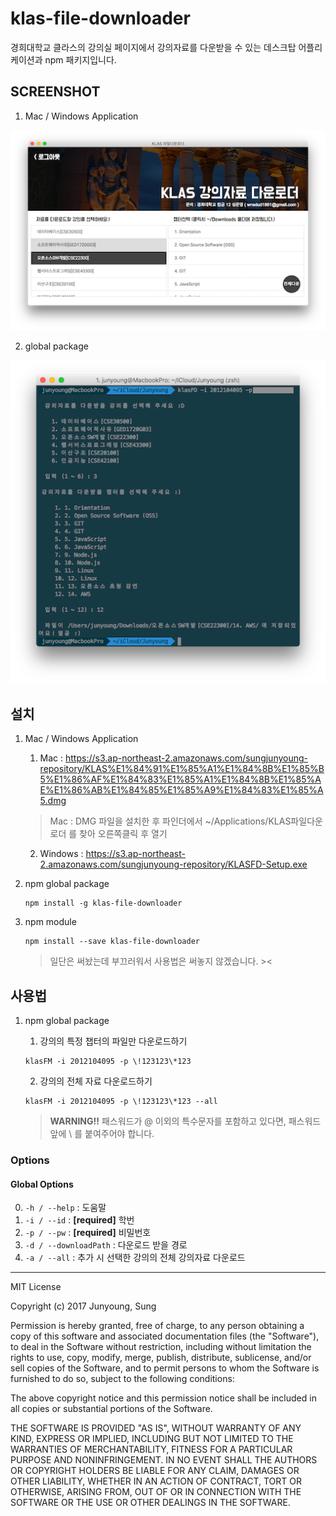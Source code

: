 # klas-file-downloader

경희대학교 클라스의 강의실 페이지에서 강의자료를 다운받을 수 있는 데스크탑 어플리케이션과 npm 패키지입니다.

## SCREENSHOT


1. Mac / Windows Application

![screenshot_2](screenshot_2.png)

2. global package

![screenshot_1](screenshot_1.png)

## 설치
1. Mac / Windows Application

    1. Mac : https://s3.ap-northeast-2.amazonaws.com/sungjunyoung-repository/KLAS%E1%84%91%E1%85%A1%E1%84%8B%E1%85%B5%E1%86%AF%E1%84%83%E1%85%A1%E1%84%8B%E1%85%AE%E1%86%AB%E1%84%85%E1%85%A9%E1%84%83%E1%85%A5.dmg
    > Mac : DMG 파일을 설치한 후 파인더에서 ~/Applications/KLAS파일다운로더 를 찾아 오른쪽클릭 후 열기 
    
    2. Windows : https://s3.ap-northeast-2.amazonaws.com/sungjunyoung-repository/KLASFD-Setup.exe

2. npm global package

    ```
    npm install -g klas-file-downloader 
    ```
    
3. npm module
    ```
    npm install --save klas-file-downloader
    ```
    > 일단은 써놨는데 부끄러워서 사용법은 써놓지 않겠습니다. ><

## 사용법

1. npm global package

    1. 강의의 특정 챕터의 파일만 다운로드하기
    ```
    klasFM -i 2012104095 -p \!123123\*123
    ```
    2. 강의의 전체 자료 다운로드하기
    ```
    klasFM -i 2012104095 -p \!123123\*123 --all
    ```
    > **WARNING!!** 패스워드가 @ 이외의 특수문자를 포함하고 있다면, 패스워드 앞에  \ 를 붙여주어야 합니다.
    

### Options
#### Global Options
0. `-h / --help` : 도움말
1. `-i / --id` : **[required]** 학번
2. `-p / --pw` : **[required]** 비밀번호
3. `-d / --downloadPath` : 다운로드 받을 경로
4. `-a / --all` : 추가 시 선택한 강의의 전체 강의자료 다운로드


---
MIT License

Copyright (c) 2017 Junyoung, Sung

Permission is hereby granted, free of charge, to any person obtaining a copy
of this software and associated documentation files (the "Software"), to deal
in the Software without restriction, including without limitation the rights
to use, copy, modify, merge, publish, distribute, sublicense, and/or sell
copies of the Software, and to permit persons to whom the Software is
furnished to do so, subject to the following conditions:

The above copyright notice and this permission notice shall be included in all
copies or substantial portions of the Software.

THE SOFTWARE IS PROVIDED "AS IS", WITHOUT WARRANTY OF ANY KIND, EXPRESS OR
IMPLIED, INCLUDING BUT NOT LIMITED TO THE WARRANTIES OF MERCHANTABILITY,
FITNESS FOR A PARTICULAR PURPOSE AND NONINFRINGEMENT. IN NO EVENT SHALL THE
AUTHORS OR COPYRIGHT HOLDERS BE LIABLE FOR ANY CLAIM, DAMAGES OR OTHER
LIABILITY, WHETHER IN AN ACTION OF CONTRACT, TORT OR OTHERWISE, ARISING FROM,
OUT OF OR IN CONNECTION WITH THE SOFTWARE OR THE USE OR OTHER DEALINGS IN THE
SOFTWARE.
